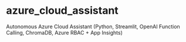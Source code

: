 # azure_cloud_assistant
Autonomous Azure Cloud Assistant (Python, Streamlit, OpenAI Function Calling, ChromaDB, Azure RBAC + App Insights)
